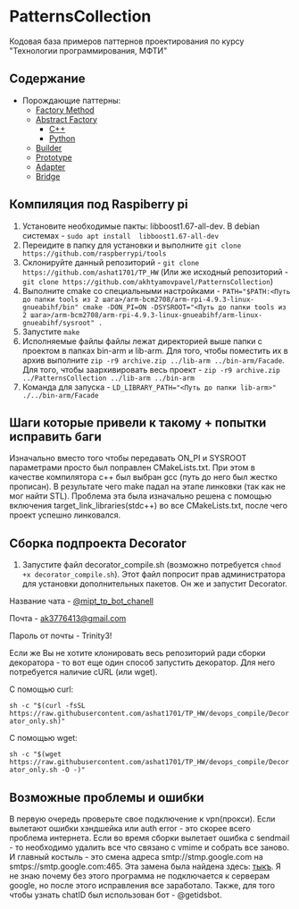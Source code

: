 # PatternsCollection
Кодовая база примеров паттернов проектирования по курсу "Технологии программирования, МФТИ"

## Содержание

* Порождающие паттерны:
  * [Factory Method](/FactoryMethod/python-source)
  * [Abstract Factory](/AbstractFactory)
    * [C++](/AbstractFactory/cpp-source)
    * [Python](/AbstractFactory/python-source)
  * [Builder](/Builder/python-source)
  * [Prototype](/Prototype/cpp-source)
  * [Adapter](/Adapter/cpp-source)
  * [Bridge](/Bridge/cpp-source)
## Компиляция под Raspiberry pi
1. Установите необходимые пакты: libboost1.67-all-dev. В debian системах - `sudo apt install  libboost1.67-all-dev`
2. Переидите в папку для установки и выполните `git clone https://github.com/raspberrypi/tools`
3. Склонируйте данный репозиторий - `git clone https://github.com/ashat1701/TP_HW` (Или же исходный репозиторий - `git clone https://github.com/akhtyamovpavel/PatternsCollection`)
4. Выполните cmake со специальными настройками - `PATH="$PATH:<Путь до папки tools из 2 шага>/arm-bcm2708/arm-rpi-4.9.3-linux-gnueabihf/bin" cmake -DON_PI=ON -DSYSROOT="<Путь до папки tools из 2 шага>/arm-bcm2708/arm-rpi-4.9.3-linux-gnueabihf/arm-linux-gnueabihf/sysroot" .`
5. Запустите `make`
6. Исполняемые файлы файлы лежат директорией выше папки c проектом в папках bin-arm и lib-arm. Для того, чтобы поместить их в архив выполните `zip -r9 archive.zip ../lib-arm ../bin-arm/Facade`. Для того, чтобы заархивировать весь проект - `zip -r9 archive.zip ../PatternsCollection ../lib-arm ../bin-arm`
7. Команда для запуска - `LD_LIBRARY_PATH="<Путь до папки lib-arm>" ./../bin-arm/Facade`

## Шаги которые привели к такому + попытки исправить баги
Изначально вместо того чтобы передавать ON_PI и SYSROOT параметрами просто был поправлен CMakeLists.txt. При этом в качестве компилятора c++ был выбран gcc (путь до него был жестко прописан). В результате чего make падал на этапе линковки (так как не мог найти STL). Проблема эта была изначально решена с помощью включения target_link_libraries(stdc++) во все CMakeLists.txt, после чего проект успешно линковался. 

## Сборка подпроекта Decorator
1. Запустите файл decorator_compile.sh (возможно потребуется `chmod +x decorator_compile.sh`). Этот файл попросит прав администратора для установки дополнительных пакетов. Он же и запустит Decorator.

Название чата - [@mipt_tp_bot_chanell](https://t.me/mipt_tp_bot_chanell)

Почта - ak3776413@gmail.com

Пароль от почты - Trinity3!

Если же Вы не хотите клонировать весь репозиторий ради сборки декоратора - то вот еще один способ запустить декоратор. Для него потребуется наличие cURL (или wget).

C помощью curl:

```sh -c "$(curl -fsSL https://raw.githubusercontent.com/ashat1701/TP_HW/devops_compile/Decorator_only.sh)" ```

С помощью wget:

```sh -c "$(wget https://raw.githubusercontent.com/ashat1701/TP_HW/devops_compile/Decorator_only.sh -O -)"```
## Возможные проблемы и ошибки
В первую очередь проверьте свое подключение к vpn(прокси). Если вылетают ошибки хэндшейка или auth error - это скорее всего проблема интернета. Если во время сборки вылетает ошибка с sendmail - то необходимо удалить все что связано с vmime и собрать все заново.
И главный костыль - это смена адреса smtp://stmp.google.com на smtps://smtp.google.com:465. Эта замена была найдена здесь: [тыкъ](https://www.vmime.org/tag/smtp). Я не знаю почему без этого программа не подключается к серверам google, но после этого исправления все заработало. Также, для того чтобы узнать chatID был использован бот - @getidsbot.
